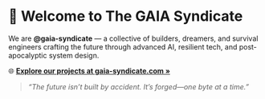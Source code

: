 # 👋 Welcome to The GAIA Syndicate

We are **@gaia-syndicate** — a collective of builders, dreamers, and survival engineers crafting the future through advanced AI, resilient tech, and post-apocalyptic system design.

🌐 **[Explore our projects at gaia-syndicate.com »](https://gaia-syndicate.com)**

> _“The future isn’t built by accident. It’s forged—one byte at a time.”_
